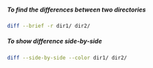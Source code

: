 ##### To find the differences between two directories

```sh
diff --brief -r dir1/ dir2/
```

##### To show difference side-by-side

```sh
diff --side-by-side --color dir1/ dir2/
```
